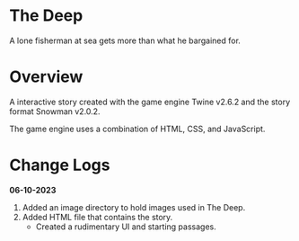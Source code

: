 # The Deep
A lone fisherman at sea gets more than what he bargained for.

# Overview
A interactive story created with the game engine Twine v2.6.2 and the story format Snowman v2.0.2. 

The game engine uses a combination of HTML, CSS, and JavaScript.

# Change Logs
**06-10-2023**
1. Added an image directory to hold images used in The Deep.
2. Added HTML file that contains the story.
    - Created a rudimentary UI and starting passages.
    
